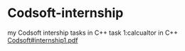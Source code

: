 # Codsoft-internship
my Codsoft intership tasks in C++
task 1:calcualtor in C++
[Codsoft#internship1.pdf](https://github.com/AleeshaWaqar/Codsoft-internship/files/13380619/Codsoft.internship1.pdf)

